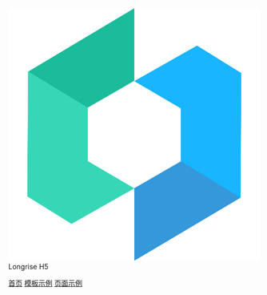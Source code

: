 <div class="logo">
  <img src="docs/assets/images/logo.png"/>
  <span>Longrise H5</span>
</div>

<div id="search"></div>

[首页](/)
[模板示例](/docs/template/readme.md)
[页面示例](/docs/pages/readme.md)